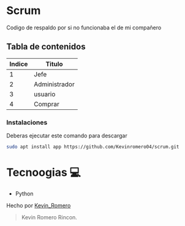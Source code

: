 # Scrum
Codigo de respaldo por si no funcionaba el de mi compañero

## Tabla de contenidos
| Indice | Titulo  |
|--|--|
| 1 | Jefe |
| 2 | Administrador |
| 3 | usuario |
| 4 | Comprar|


### Instalaciones 
Deberas ejecutar este comando para descargar 

```bash
sudo apt install app https://github.com/Kevinromero04/scrum.git
```

# Tecnoogias  💻
- Python


Hecho por [Kevin_Romero](https://github.com/Kevinromero04)

>Kevin Romero Rincon.
